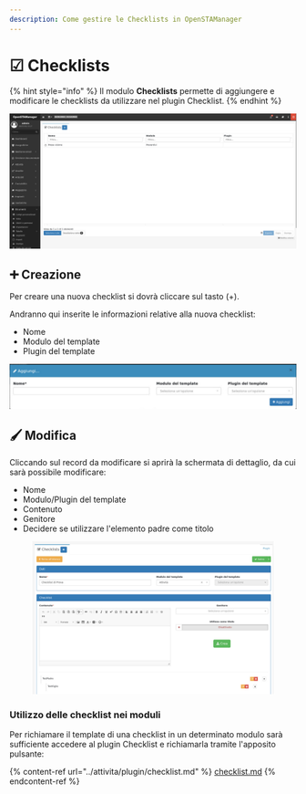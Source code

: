 ```yaml
---
description: Come gestire le Checklists in OpenSTAManager
---
```


# ☑ Checklists

{% hint style="info" %}
Il modulo **Checklists** permette di aggiungere e modificare le checklists da utilizzare nel plugin Checklist.
{% endhint %}

![](<../../../.gitbook/assets/image (627).png>)

## ➕ Creazione

Per creare una nuova checklist si dovrà cliccare sul tasto (+).

Andranno qui inserite le informazioni relative alla nuova checklist:

* Nome
* Modulo del template
* Plugin del template

![](<../../../.gitbook/assets/image (389).png>)

## 🖌️ Modifica

Cliccando sul record da modificare si aprirà la schermata di dettaglio, da cui sarà possibile modificare:

* Nome
* Modulo/Plugin del template
* Contenuto
* Genitore
* Decidere se utilizzare l'elemento padre come titolo

<figure><img src="../../../.gitbook/assets/immagine (19).png" alt=""><figcaption></figcaption></figure>

### Utilizzo delle checklist nei moduli

Per richiamare il template di una checklist in un determinato modulo sarà sufficiente accedere al plugin Checklist e richiamarla tramite l'apposito pulsante:

{% content-ref url="../attivita/plugin/checklist.md" %}
[checklist.md](../attivita/plugin/checklist.md)
{% endcontent-ref %}

